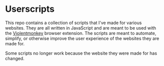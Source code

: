 # Userscripts

This repo contains a collection of scripts that I've made for various websites. They are all written in JavaScript and are meant to be used with the [Violentmonkey](https://violentmonkey.github.io/) browser extension. The scripts are meant to automate, simplify, or otherwise improve the user experience of the websites they are made for.

Some scripts no longer work because the website they were made for has changed.